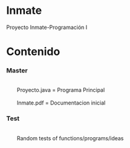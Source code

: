 # Inmate
Proyecto Inmate-Programación I
# Contenido
<h3>Master</h3><br>
  &emsp;&emsp;Proyecto.java = Programa Principal <br><br>
  &emsp;&emsp;Inmate.pdf = Documentacion inicial
<h3>Test</h3><br>
 &emsp;&emsp;Random tests of functions/programs/ideas


